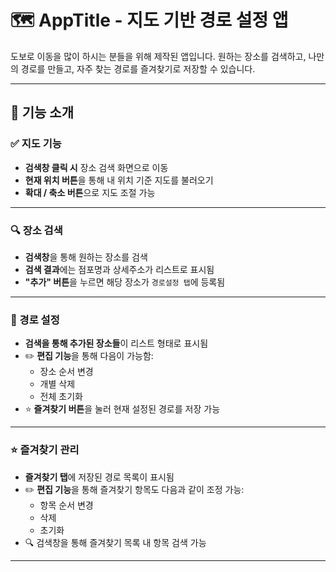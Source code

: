 # 🗺️ AppTitle - 지도 기반 경로 설정 앱

도보로 이동을 많이 하시는 분들을 위해 제작된 앱입니다.
원하는 장소를 검색하고, 나만의 경로를 만들고, 자주 찾는 경로를 즐겨찾기로 저장할 수 있습니다.

---

## 📌 기능 소개


### ✅ 지도 기능

- **검색창 클릭 시** 장소 검색 화면으로 이동
- **현재 위치 버튼**을 통해 내 위치 기준 지도를 불러오기
- **확대 / 축소 버튼**으로 지도 조절 가능

---

### 🔍 장소 검색

- **검색창**을 통해 원하는 장소를 검색
- **검색 결과**에는 점포명과 상세주소가 리스트로 표시됨
- **"추가" 버튼**을 누르면 해당 장소가 `경로설정 탭`에 등록됨

---

### 🧭 경로 설정

- **검색을 통해 추가된 장소들**이 리스트 형태로 표시됨
- ✏️ **편집 기능**을 통해 다음이 가능함:
    - 장소 순서 변경
    - 개별 삭제
    - 전체 초기화
- ⭐ **즐겨찾기 버튼**을 눌러 현재 설정된 경로를 저장 가능

---

### ⭐ 즐겨찾기 관리

- **즐겨찾기 탭**에 저장된 경로 목록이 표시됨
- ✏️ **편집 기능**을 통해 즐겨찾기 항목도 다음과 같이 조정 가능:
    - 항목 순서 변경
    - 삭제
    - 초기화
- 🔍 검색창을 통해 즐겨찾기 목록 내 항목 검색 가능

---
